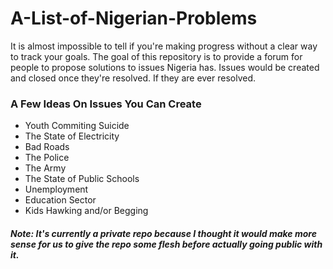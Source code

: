 # A-List-of-Nigerian-Problems
It is almost impossible to tell if you're making progress without a clear way to track your goals.
The goal of this repository is to provide a forum for people to propose solutions to issues Nigeria has. 
Issues would be created and closed once they're resolved. If they are ever resolved. 

### A Few Ideas On Issues You Can Create
- Youth Commiting Suicide
- The State of Electricity
- Bad Roads
- The Police
- The Army
- The State of Public Schools
- Unemployment
- Education Sector
- Kids Hawking and/or Begging

##### Note: It's currently a private repo because I thought it would make more sense for us to give the repo some flesh before actually going public with it. 
